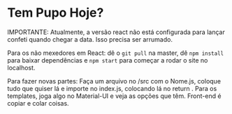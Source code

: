 # Tem Pupo Hoje?

IMPORTANTE: Atualmente, a versão react não está configurada para lançar confeti quando chegar a data. Isso precisa ser arrumado.

Para os não mexedores em React: dê o ```git pull``` na master, dê ```npm install``` para baixar dependências e ```npm start``` para começar a rodar o site no localhost.

Para fazer novas partes: Faça um arquivo no /src com o Nome.js, coloque tudo que quiser lá e importe no index.js, colocando lá no return <Nome />. Para os templates, joga algo no Material-UI e veja as opções que têm. Front-end é copiar e colar coisas.

